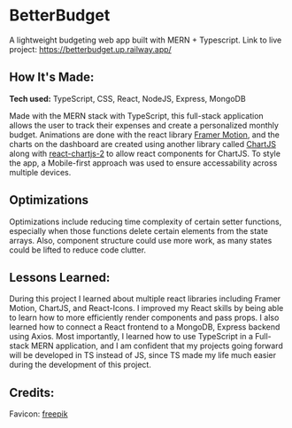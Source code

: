 # BetterBudget
A lightweight budgeting web app built with MERN + Typescript.
Link to live project: https://betterbudget.up.railway.app/

## How It's Made:

**Tech used:** TypeScript, CSS, React, NodeJS, Express, MongoDB

Made with the MERN stack with TypeScript, this full-stack application allows the user to track their expenses and create a personalized monthly budget. Animations are done with the react library [Framer Motion](https://www.framer.com/motion/), and the charts on the dashboard are created using another library called [ChartJS](https://www.chartjs.org/) along with [react-chartjs-2](https://react-chartjs-2.js.org/) to allow react components for ChartJS. To style the app, a Mobile-first approach was used to ensure accessability across multiple devices.

## Optimizations

Optimizations include reducing time complexity of certain setter functions, especially when those functions delete certain elements from the state arrays. Also, component structure could use more work, as many states could be lifted to reduce code clutter. 

## Lessons Learned:

During this project I learned about multiple react libraries including Framer Motion, ChartJS, and React-Icons. I improved my React skills by being able to learn how to more efficiently render components and pass props. I also learned how to connect a React frontend to a MongoDB, Express backend using Axios. Most importantly, I learned how to use TypeScript in a Full-stack MERN application, and I am confident that my projects going forward will be developed in TS instead of JS, since TS made my life much easier during the development of this project.

## Credits:
Favicon: [freepik](https://www.freepik.com/)

